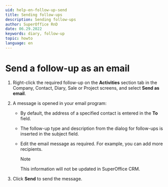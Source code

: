 ```yaml
---
uid: help-en-follow-up-send
title: Sending follow-ups
description: Sending follow-ups
author: SuperOffice RnD
date: 06.29.2022
keywords: diary, follow-up
topic: howto
language: en
---
```


# Send a follow-up as an email

1. Right-click the required follow-up on the **Activities** section tab in the Company, Contact, Diary, Sale or Project screens, and select **Send as email**.

2. A message is opened in your email program:

    * By default, the address of a specified contact is entered in the **To** field.

    * The follow-up type and description from the dialog for follow-ups is inserted in the subject field.

    * Edit the email message as required. For example, you can add more recipients.

        > [!NOTE]
        > This information will not be updated in SuperOffice CRM.

3. Click **Send** to send the message.
